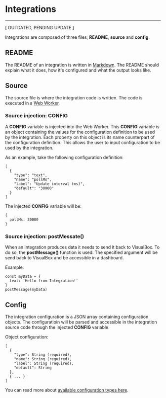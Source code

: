 # Integrations
---

[ OUTDATED, PENDING UPDATE ]

Integrations are composed of three files; **README**, **source** and **config**.

## README
The README of an integration is written in [Markdown](https://github.com/adam-p/markdown-here/wiki/Markdown-Cheatsheet). The README should explain what it does, how it's configured and what the output looks like.

## Source
The source file is where the integration code is written. The code is executed in a [Web Worker](https://developer.mozilla.org/en-US/docs/Web/API/Web_Workers_API/Using_web_workers).

### Source injection: CONFIG
A **CONFIG** variable is injected into the Web Worker. This **CONFIG** variable is an object containing the values for the configuration definition to be used by the integration. Each property on this object is its name counterpart of the configuration definition. This allows the user to input configuration to be used by the integration.

As an example, take the following configuration definition:

```
[
  {
    "type": "text",
    "name": "pollMs",
    "label": "Update interval (ms)",
    "default": "30000"
  }
]
```
The injected **CONFIG** variable will be:
```
{
  pollMs: 30000
}
```

### Source injection: postMessate()
When an integration produces data it needs to send it back to VisualBox. To do so, the **postMessage()** function is used. The specified argument will be send back to VisualBox and be accessible in a dashboard.

Example:
```
const myData = {
  text: 'Hello from Integration!'
}
postMessage(myData)
```

## Config
The integration configuration is a JSON array containing configuration objects. The configuratioin will be parsed and accessible in the integration source code through the injected **CONFIG** variable.

Object configuration:
```
[
  {
    "type": String (required),
    "name": String (required),
    "label": String (required),
    "default": String
  },
  { ... }
]
```
You can read more about [available configuration types here](/app/h/config-types).
